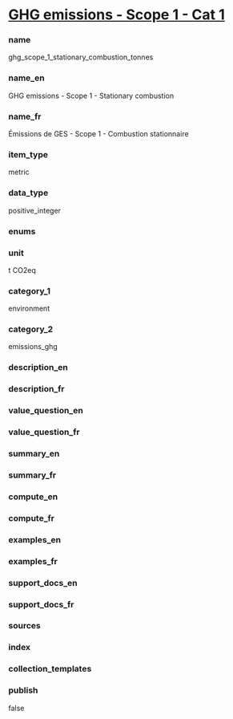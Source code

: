 # [GHG emissions - Scope 1 - Cat 1](#ghg_scope_1_stationary_combustion_tonnes)

### name

ghg_scope_1_stationary_combustion_tonnes

### name_en

GHG emissions - Scope 1 - Stationary combustion

### name_fr

Émissions de GES - Scope 1 - Combustion stationnaire

### item_type

metric

### data_type

positive_integer

### enums


### unit

t CO2eq

### category_1

environment

### category_2

emissions_ghg

### description_en


### description_fr


### value_question_en


### value_question_fr


### summary_en


### summary_fr


### compute_en


### compute_fr


### examples_en


### examples_fr


### support_docs_en


### support_docs_fr


### sources

            
### index


### collection_templates


### publish

false
